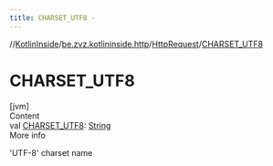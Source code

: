 ```yaml
---
title: CHARSET_UTF8 -
---
```

//[KotlinInside](../../index.md)/[be.zvz.kotlininside.http](../index.md)/[HttpRequest](index.md)/[CHARSET_UTF8](-c-h-a-r-s-e-t_-u-t-f8.md)



# CHARSET_UTF8  
[jvm]  
Content  
val [CHARSET_UTF8](-c-h-a-r-s-e-t_-u-t-f8.md): [String](https://docs.oracle.com/javase/7/docs/api/java/lang/String.html)  
More info  


'UTF-8' charset name

  



